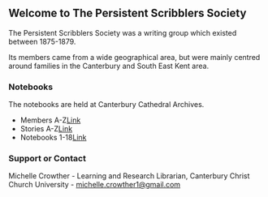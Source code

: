 ## Welcome to The Persistent Scribblers Society

The Persistent Scribblers Society was a writing group which existed between 1875-1879.

Its members came from a wide geographical area, but were mainly centred around families in the Canterbury and South East Kent area.

### Notebooks

The notebooks are held at Canterbury Cathedral Archives.

- Members A-Z[Link](url)
- Stories A-Z[Link](url) 
- Notebooks 1-18[Link](url) 

### Support or Contact

Michelle Crowther - Learning and Research Librarian, Canterbury Christ Church University - michelle.crowther1@gmail.com
